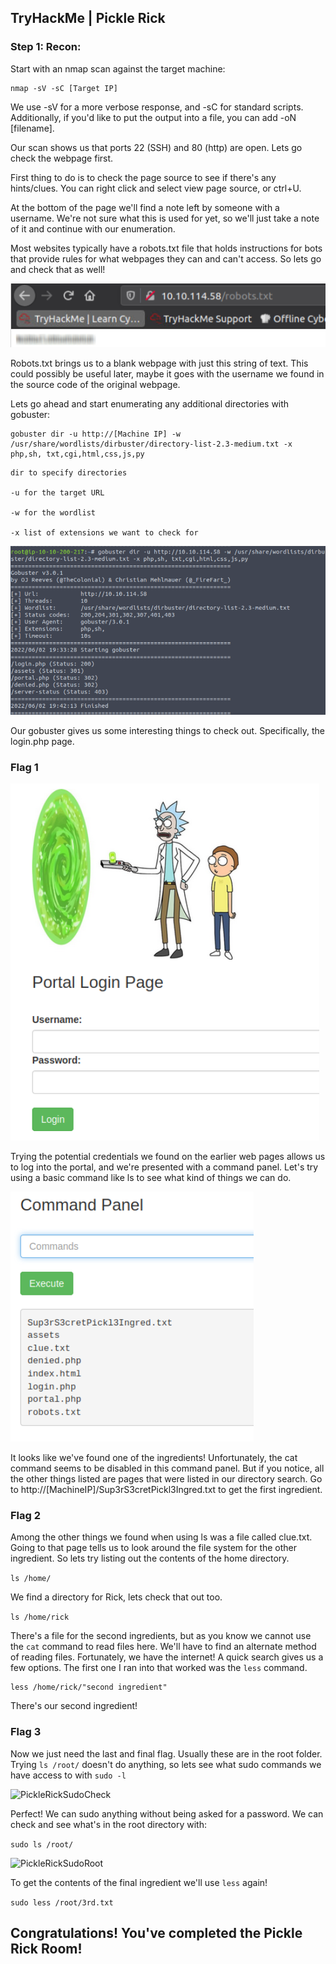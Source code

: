 ## TryHackMe | Pickle Rick

### Step 1: Recon:

Start with an nmap scan against the target machine: 

```
nmap -sV -sC [Target IP]
```
We use -sV for a more verbose response, and -sC for standard scripts. Additionally, if you'd like to put the output into a file, you can add -oN [filename].

Our scan shows us that ports 22 (SSH) and 80 (http) are open. Lets go check the webpage first.

First thing to do is to check the page source to see if there's any hints/clues. You can right click and select view page source, or ctrl+U.

At the bottom of the page we'll find a note left by someone with a username. We're not sure what this is used for yet, so we'll just take a note of it and continue with our enumeration.

Most websites typically have a robots.txt file that holds instructions for bots that provide rules for what webpages they can and can't access. So lets go and check that as well!

![PickleRickRobotsTxt](THMScreenshots/PickleRick/PickleRickRobotsTxt.png)

Robots.txt brings us to a blank webpage with just this string of text. This could possibly be useful later, maybe it goes with the username we found in the source code of the original webpage.

Lets go ahead and start enumerating any additional directories with gobuster:
``` 
gobuster dir -u http://[Machine IP] -w /usr/share/wordlists/dirbuster/directory-list-2.3-medium.txt -x php,sh, txt,cgi,html,css,js,py
```
```
dir to specify directories

-u for the target URL

-w for the wordlist

-x list of extensions we want to check for
```
![PickleRickGobuster](THMScreenshots/PickleRick/PickleRickGobuster.png)

Our gobuster gives us some interesting things to check out. Specifically, the login.php page. 

### Flag 1

![PickleRickLoginPortal](THMScreenshots/PickleRick/PickleRickLoginPortal.png)

Trying the potential credentials we found on the earlier web pages allows us to log into the portal, and we're presented with a command panel. Let's try using a basic command like ls to see what kind of things we can do.

![PickleRickCommandPanelTest](THMScreenshots/PickleRick/PickleRickCommandPanelTest.png)

It looks like we've found one of the ingredients! Unfortunately, the cat command seems to be disabled in this command panel. But if you notice, all the other things listed are pages that were listed in our directory search. Go to http://[MachineIP]/Sup3rS3cretPickl3Ingred.txt to get the first ingredient.

### Flag 2

Among the other things we found when using ls was a file called clue.txt. Going to that page tells us to look around the file system for the other ingredient. So lets try listing out the contents of the home directory.

``` ls /home/ ```

We find a directory for Rick, lets check that out too.

```ls /home/rick```

There's a file for the second ingredients, but as you know we cannot use the ```cat``` command to read files here. We'll have to find an alternate method of reading files. Fortunately, we have the internet! A quick search gives us a few options. The first one I ran into that worked was the ```less``` command.

```
less /home/rick/"second ingredient"
```

There's our second ingredient!

### Flag 3

Now we just need the last and final flag. Usually these are in the root folder. Trying ```ls /root/``` doesn't do anything, so lets see what sudo commands we have access to with ```sudo -l```

![PickleRickSudoCheck](THMScreenshots/PickleRick/PickleRickSudoCheck.png)

Perfect! We can sudo anything without being asked for a password. We can check and see what's in the root directory with:

```sudo ls /root/```

![PickleRickSudoRoot](THMScreenshots/PickleRick/PickleRickSudoRoot.png)

To get the contents of the final ingredient we'll use ```less``` again!

```sudo less /root/3rd.txt```

## Congratulations! You've completed the Pickle Rick Room!
